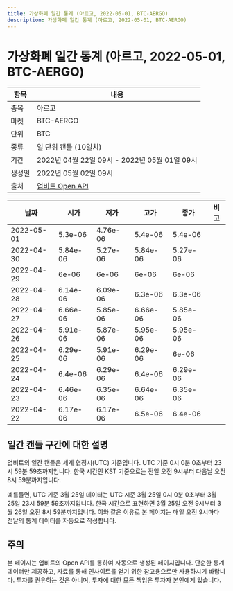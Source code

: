 ```yaml
---
title: 가상화폐 일간 통계 (아르고, 2022-05-01, BTC-AERGO)
description: 가상화폐 일간 통계 (아르고, 2022-05-01, BTC-AERGO)
---
```



가상화폐 일간 통계 (아르고, 2022-05-01, BTC-AERGO)
===

|항목|내용|
|--|--|
|종목|아르고|
|마켓|BTC-AERGO|
|단위|BTC|
|종류|일 단위 캔들 (10일치)|
|기간|2022년 04월 22일 09시 - 2022년 05월 01일 09시|
|생성일|2022년 05월 02일 09시|
|출처|[업비트 Open API](https://docs.upbit.com)|


|날짜|시가|저가|고가|종가|비고|
|--|--|--|--|--|--|
|2022-05-01|5.3e-06|4.76e-06|5.4e-06|5.4e-06|    |
|2022-04-30|5.84e-06|5.27e-06|5.84e-06|5.27e-06|    |
|2022-04-29|6e-06|6e-06|6e-06|6e-06|    |
|2022-04-28|6.14e-06|6.09e-06|6.3e-06|6.3e-06|    |
|2022-04-27|6.66e-06|5.85e-06|6.66e-06|5.85e-06|    |
|2022-04-26|5.91e-06|5.87e-06|5.95e-06|5.95e-06|    |
|2022-04-25|6.29e-06|5.91e-06|6.29e-06|6e-06|    |
|2022-04-24|6.4e-06|6.29e-06|6.4e-06|6.29e-06|    |
|2022-04-23|6.46e-06|6.35e-06|6.64e-06|6.35e-06|    |
|2022-04-22|6.17e-06|6.17e-06|6.5e-06|6.4e-06|    |


일간 캔들 구간에 대한 설명
---


업비트의 일간 캔들은 세계 협정시(UTC) 기준입니다. 
UTC 기준 0시 0분 0초부터 23시 59분 59초까지입니다. 
한국 시간인 KST 기준으로는 전일 오전 9시부터 다음날 오전 8시 59분까지입니다. 


예를들면, UTC 기준 3월 25일 데이터는 UTC 시준 3월 25일 0시 0분 0초부터 3월 25일 23시 59분 59초까지입니다. 
한국 시간으로 표현하면 3월 25일 오전 9시부터 3월 26일 오전 8시 59분까지입니다. 
이와 같은 이유로 본 페이지는 매일 오전 9시마다 전날의 통계 데이터를 자동으로 작성합니다. 


주의
---


본 페이지는 업비트의 Open API를 통하여 자동으로 생성된 페이지입니다. 
단순한 통계 데이터만 제공하고, 자료를 통해 인사이트를 얻기 위한 참고용으로만 사용하시기 바랍니다. 
투자를 권유하는 것은 아니며, 투자에 대한 모든 책임은 투자자 본인에게 있습니다. 
